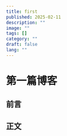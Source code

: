 ```yaml
---
title: first
published: 2025-02-11
description: ""
image: ""
tags: []
category: ""
draft: false
lang: ""
---
```


# 第一篇博客

## 前言

## 正文
